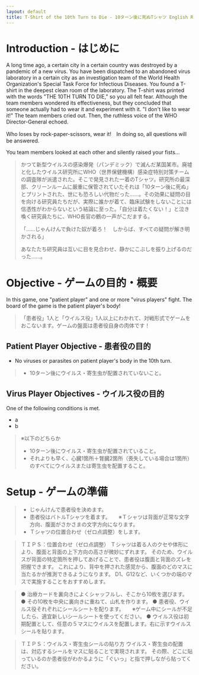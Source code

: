 ```yaml
---
layout: default
title: T-Shirt of the 10th Turn to Die - 10ターン後に死ぬTシャツ English Rule
---
```


# Introduction - はじめに

A long time ago, a certain city in a certain country was destroyed by a pandemic of a new virus. You have been dispatched to an abandoned virus laboratory in a certain city as an investigation team of the World Health Organization's Special Task Force for Infectious Diseases. You found a T-shirt in the deepest clean room of the laboratory. The T-shirt was printed with the words "THE 10TH TURN TO DIE," so you all felt fear. Although the team members wondered its effectiveness, but they concluded that someone actually had to wear it and experiment with it. "I don't like to wear it!" The team members cried out. Then, the ruthless voice of the WHO Director-General echoed. 

Who loses by rock-paper-scissors, wear it!　In doing so, all questions will be answered.

You team members looked at each other and silently raised your fists...

> かつて新型ウイルスの感染爆発（パンデミック）で滅んだ某国某市。廃墟と化したウイルス研究所にWHO（世界保健機構）感染症特別対策チームの調査隊が派遣された。そこで発見された一着のTシャツ。研究所の最深部、クリーンルームに厳重に保管されていたそれは「10ターン後に死ぬ」とプリントされた、世にも恐ろしい代物だった……。その効果に疑問の目を向ける研究員たちだが、実際に誰かが着て、臨床試験をしないことには信憑性がわからないという結論に至った。「自分は着たくない！」と泣き喚く研究員たちに、WHO長官の鶴の一声がこだまする。 
> 
> 「……じゃんけんで負けた奴が着ろ！　しからば、すべての疑問が解き明かされる」
> 
> あなたたち研究員は互いに目を見合わせ、静かにこぶしを振り上げるのだった……。

# Objective - ゲームの目的・概要

In this game, one "patient player" and one or more "virus players" fight. The board of the game is the patient player's body! 

> 「患者役」1人と「ウイルス役」1人以上にわかれて、対戦形式でゲームをおこないます。ゲームの盤面は患者役自身の肉体です！ 
 
## Patient Player Objective - 患者役の目的

- No viruses or parasites on patient player's body in the 10th turn.

> - 10ターン後にウイルス・寄生虫が配置されていないこと。 

## Virus Player Objectives - ウイルス役の目的

One of the following conditions is met.
- a
- b

> ※以下のどちらか
> - 10ターン後にウイルス・寄生虫が配置されていること。 
> - それよりも早く、心臓1箇所＋腎臓2箇所（喪失している場合は1箇所）のすべてにウイルスまたは寄生虫を配置すること。 

# Setup - ゲームの準備

> - じゃんけんで患者役を決めます。 
> - 患者役はバトルTシャツを着ます。 
> 　 ※Ｔシャツは背面が正常な文字方向、腹面がさかさまの文字方向になります。 
> - Ｔシャツの位置合わせ（ゼロ点調整）をします。 

> ＴＩＰＳ：位置合わせ（ゼロ点調整） 
> Ｔシャツは着る人のクセや体形により、腹面と背面の上下方向の高さが微妙にずれます。 
> そのため、ウイルスが背面の特定箇所を押してあげることで、患者役は腹面と背面のズレを把握できます。 
> これにより、背中を押された感覚から、腹面のどのマスに当たるかが推測できるようになります。 
> D1、G12など、いくつかの端のマスで実施することをおすすめします。 

> ● 治療カードを裏向きによくシャッフルし、そこから10枚を選びます。 
> ● その10枚を中央に裏向きに重ねて、山札を作ります。 
> ● 患者役、ウイルス役それぞれにシールシートを配ります。 
>　  ※ゲーム中にシールが不足したら、適宜新しいシールシートを使ってください。 
> ● ウイルス役は初期配置として、任意の５マスにウイルスを配置します。右に示すウイルスシールを貼ります。

> ＴＩＰＳ：ウイルス・寄生虫シールの貼り方 
> ウイルス・寄生虫の配置は、対応するシールをマスに貼ることで実現されます。 
> その際、どこに貼っているのか患者役がわかるように「ぐいっ」と指で押しながら貼ってください。 
